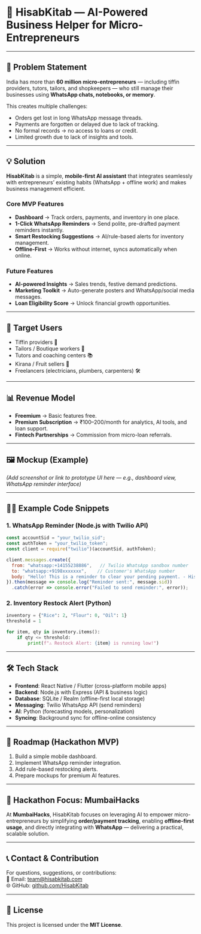# 📱 HisabKitab — AI-Powered Business Helper for Micro-Entrepreneurs

---

## 🚩 Problem Statement
India has more than **60 million micro-entrepreneurs** — including tiffin providers, tutors, tailors, and shopkeepers — who still manage their businesses using **WhatsApp chats, notebooks, or memory**.  

This creates multiple challenges:
- Orders get lost in long WhatsApp message threads.  
- Payments are forgotten or delayed due to lack of tracking.  
- No formal records → no access to loans or credit.  
- Limited growth due to lack of insights and tools.  

---

## 💡 Solution
**HisabKitab** is a simple, **mobile-first AI assistant** that integrates seamlessly with entrepreneurs’ existing habits (WhatsApp + offline work) and makes business management efficient.  

### Core MVP Features
- **Dashboard** → Track orders, payments, and inventory in one place.  
- **1-Click WhatsApp Reminders** → Send polite, pre-drafted payment reminders instantly.  
- **Smart Restocking Suggestions** → AI/rule-based alerts for inventory management.  
- **Offline-First** → Works without internet, syncs automatically when online.  

### Future Features
- **AI-powered Insights** → Sales trends, festive demand predictions.  
- **Marketing Toolkit** → Auto-generate posters and WhatsApp/social media messages.  
- **Loan Eligibility Score** → Unlock financial growth opportunities.  

---

## 👥 Target Users
- Tiffin providers 🍲  
- Tailors / Boutique workers 🧵  
- Tutors and coaching centers 📚  
- Kirana / Fruit sellers 🧺  
- Freelancers (electricians, plumbers, carpenters) 🛠  

---

## 📊 Revenue Model
- **Freemium** → Basic features free.  
- **Premium Subscription** → ₹100–200/month for analytics, AI tools, and loan support.  
- **Fintech Partnerships** → Commission from micro-loan referrals.  

---

## 🖼 Mockup (Example)
*(Add screenshot or link to prototype UI here — e.g., dashboard view, WhatsApp reminder interface)*  

---

## 🧑‍💻 Example Code Snippets

### 1. WhatsApp Reminder (Node.js with Twilio API)
```javascript
const accountSid = "your_twilio_sid";
const authToken = "your_twilio_token";
const client = require("twilio")(accountSid, authToken);

client.messages.create({
  from: "whatsapp:+14155238886",   // Twilio WhatsApp sandbox number
  to: "whatsapp:+9198xxxxxxx",    // Customer's WhatsApp number
  body: "Hello! This is a reminder to clear your pending payment. - HisabKitab"
}).then(message => console.log("Reminder sent:", message.sid))
  .catch(error => console.error("Failed to send reminder:", error));
```

### 2. Inventory Restock Alert (Python)
```python
inventory = {"Rice": 2, "Flour": 0, "Oil": 1}
threshold = 1

for item, qty in inventory.items():
    if qty <= threshold:
        print(f"⚠️ Restock Alert: {item} is running low!")
```

---

## 🛠 Tech Stack
- **Frontend**: React Native / Flutter (cross-platform mobile apps)  
- **Backend**: Node.js with Express (API & business logic)  
- **Database**: SQLite / Realm (offline-first local storage)  
- **Messaging**: Twilio WhatsApp API (send reminders)  
- **AI**: Python (forecasting models, personalization)  
- **Syncing**: Background sync for offline-online consistency  

---

## 🚀 Roadmap (Hackathon MVP)
1. Build a simple mobile dashboard.  
2. Implement WhatsApp reminder integration.  
3. Add rule-based restocking alerts.  
4. Prepare mockups for premium AI features.  

---

## 🎯 Hackathon Focus: MumbaiHacks
At **MumbaiHacks**, HisabKitab focuses on leveraging AI to empower micro-entrepreneurs by simplifying **order/payment tracking**, enabling **offline-first usage**, and directly integrating with **WhatsApp** — delivering a practical, scalable solution.  

---

## 📞 Contact & Contribution
For questions, suggestions, or contributions:  
📧 Email: team@hisabkitab.com  
🌐 GitHub: [github.com/HisabKitab](https://github.com/HisabKitab)  

---

## 📜 License
This project is licensed under the **MIT License**.

